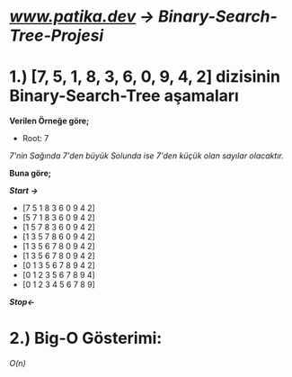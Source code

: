 # ***www.patika.dev -> Binary-Search-Tree-Projesi***

# 1.) [7, 5, 1, 8, 3, 6, 0, 9, 4, 2] dizisinin Binary-Search-Tree aşamaları

**Verilen Örneğe göre;**
- Root: 7

*7'nin Sağında 7'den büyük Solunda ise 7'den küçük olan sayılar olacaktır.*

**Buna göre;**

***Start ->***
- [7 5 1 8 3 6 0 9 4 2]
- [5 7 1 8 3 6 0 9 4 2]
- [1 5 7 8 3 6 0 9 4 2]
- [1 3 5 7 8 6 0 9 4 2]
- [1 3 5 6 7 8 0 9 4 2]
- [1 3 5 6 7 8 0 9 4 2]
- [0 1 3 5 6 7 8 9 4 2]
- [0 1 2 3 5 6 7 8 9 4]
- [0 1 2 3 4 5 6 7 8 9]

***Stop<-***

# 2.) Big-O Gösterimi:
*O(n)*